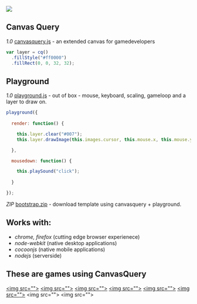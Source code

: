 <p class="center"><img src="http://canvasquery.com/images/scheme-x3.png"></p>

## Canvas Query

*1.0* <a href="script/canvasquery.js">canvasquery.js</a> - an extended canvas for gamedevelopers


```javascript
var layer = cq()  
  .fillStyle("#ff0000")
  .fillRect(0, 0, 32, 32);
```

## Playground

*1.0* <a href="script/playground.js">playground.js</a> - out of box - mouse, keyboard, scaling, gameloop and a layer to draw on.

```javascript
playground({ 
  
  render: function() {

    this.layer.clear("#007");
    this.layer.drawImage(this.images.cursor, this.mouse.x, this.mouse.y);

  },

  mousedown: function() {

    this.playSound("click");
    
  }

});
```

*ZIP* <a href="canvasquery-bootstrap.zip">bootstrap.zip</a> - download template using canvasquery + playground.

## Works with:

* *chrome, firefox* (cutting edge browser experienece)
* *node-webkit* (native desktop applications)
* *cocoonjs* (native mobile applications) 
* *nodejs* (serverside)

## These are games using CanvasQuery

<a href="http://qbqbqb.rezoner.net/play/"><img src="<?=cms::url("showcase/qbqbqb.png")?>"></a>
<a href="http://www.rockpapershotgun.com/2014/09/04/jameson-the-pilot-elite-space-game/"><img src="<?=cms::url("showcase/jamesonthepilot.png")?>"></a>
<a href="http://hotlinetrail.rezoner.net/"><img src="<?=cms::url("showcase/hotlinetrail.png")?>"></a>
<a href="http://gamejolt.com/games/puzzle/limbs-repair-station/23780/"><img src="<?=cms::url("showcase/limbs.png")?>"></a>
<a href="http://rezoner.net/labs/potatolagoon/next/"><img src="<?=cms::url("showcase/potatolagoon.png")?>"></a>
<a href="http://chirp.rezoner.net"><img src="<?=cms::url("showcase/chirp.png")?>"></a>
<img src="<?=cms::url("showcase/anitroubles.png")?>">
<img src="<?=cms::url("showcase/superrotoshooter.png")?>">
